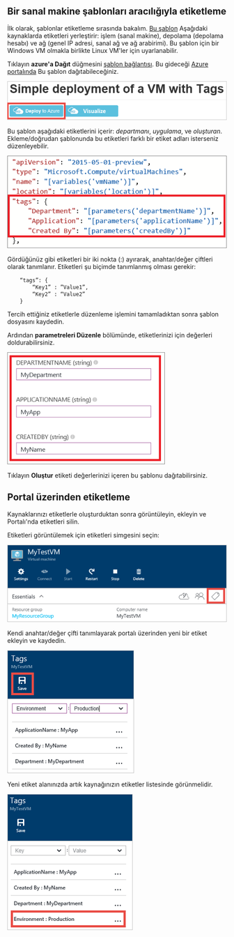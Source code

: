 


## <a name="tagging-a-virtual-machine-through-templates"></a>Bir sanal makine şablonları aracılığıyla etiketleme
İlk olarak, şablonlar etiketleme sırasında bakalım. [Bu şablon](https://github.com/Azure/azure-quickstart-templates/tree/master/101-vm-tags) Aşağıdaki kaynaklarda etiketleri yerleştirir: işlem (sanal makine), depolama (depolama hesabı) ve ağ (genel IP adresi, sanal ağ ve ağ arabirimi). Bu şablon için bir Windows VM olmakla birlikte Linux VM'ler için uyarlanabilir.

Tıklayın **azure'a Dağıt** düğmesini [şablon bağlantısı](https://github.com/Azure/azure-quickstart-templates/tree/master/101-vm-tags). Bu gideceği [Azure portalında](https://portal.azure.com/) Bu şablon dağıtabileceğiniz.

![Basit Dağıtım etiketlerle](./media/virtual-machines-common-tag/deploy-to-azure-tags.png)

Bu şablon aşağıdaki etiketlerini içerir: *departmanı*, *uygulama*, ve *oluşturan*. Ekleme/doğrudan şablonunda bu etiketleri farklı bir etiket adları isterseniz düzenleyebilir.

![Bir şablonda Azure etiketleri](./media/virtual-machines-common-tag/azure-tags-in-a-template.png)

Gördüğünüz gibi etiketleri bir iki nokta (:) ayırarak, anahtar/değer çiftleri olarak tanımlanır. Etiketleri şu biçimde tanımlanmış olması gerekir:

        “tags”: {
            “Key1” : ”Value1”,
            “Key2” : “Value2”
        }

Tercih ettiğiniz etiketlerle düzenleme işlemini tamamladıktan sonra şablon dosyasını kaydedin.

Ardından **parametreleri Düzenle** bölümünde, etiketlerinizi için değerleri doldurabilirsiniz.

![Azure portalında etiketleri Düzenle](./media/virtual-machines-common-tag/edit-tags-in-azure-portal.png)

Tıklayın **Oluştur** etiketi değerlerinizi içeren bu şablonu dağıtabilirsiniz.

## <a name="tagging-through-the-portal"></a>Portal üzerinden etiketleme
Kaynaklarınızı etiketlerle oluşturduktan sonra görüntüleyin, ekleyin ve Portalı'nda etiketleri silin.

Etiketleri görüntülemek için etiketleri simgesini seçin:

![Azure portalında etiketleri simgesi](./media/virtual-machines-common-tag/azure-portal-tags-icon.png)

Kendi anahtar/değer çifti tanımlayarak portalı üzerinden yeni bir etiket ekleyin ve kaydedin.

![Azure portalında Yeni Etiket Ekle](./media/virtual-machines-common-tag/azure-portal-add-new-tag.png)

Yeni etiket alanınızda artık kaynağınızın etiketler listesinde görünmelidir.

![Azure portalında kaydettiğiniz yeni etiket](./media/virtual-machines-common-tag/azure-portal-saved-new-tag.png)

